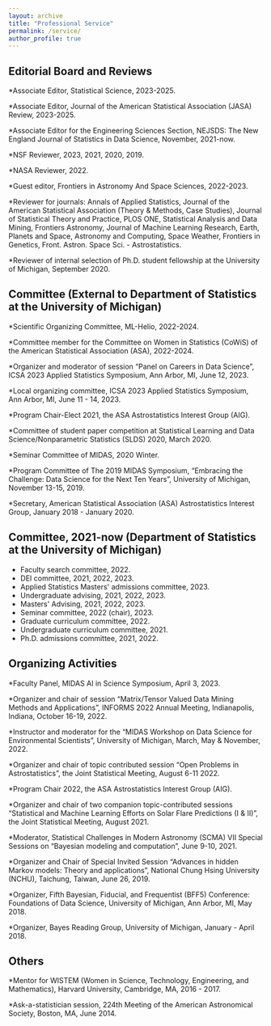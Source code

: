 ```yaml
---
layout: archive
title: "Professional Service"
permalink: /service/
author_profile: true 
---
```



## Editorial Board and Reviews

*Associate Editor, Statistical Science, 2023-2025.

*Associate Editor, Journal of the American Statistical Association (JASA) Review, 2023-2025.

*Associate Editor for the Engineering Sciences Section, NEJSDS: The New England Journal of Statistics in Data Science, November, 2021-now.

*NSF Reviewer, 2023, 2021, 2020, 2019.

*NASA Reviewer, 2022.

*Guest editor, Frontiers in Astronomy And Space Sciences, 2022-2023.

*Reviewer for journals: Annals of Applied Statistics, Journal of the American Statistical Association (Theory & Methods, Case Studies), Journal of Statistical Theory and Practice, PLOS ONE, Statistical Analysis and Data Mining, Frontiers Astronomy, Journal of Machine Learning Research, Earth, Planets and Space, Astronomy and Computing, Space Weather, Frontiers in Genetics, Front. Astron. Space Sci. - Astrostatistics.

*Reviewer of internal selection of Ph.D. student fellowship at the University of Michigan, September 2020.


## Committee (External to Department of Statistics at the University of Michigan)

*Scientific Organizing Committee, ML-Helio, 2022-2024.

*Committee member for the Committee on Women in Statistics (CoWiS) of the American Statistical Association (ASA), 2022-2024.

*Organizer and moderator of session “Panel on Careers in Data Science”, ICSA 2023 Applied Statistics Symposium, Ann Arbor, MI, June 12, 2023.

*Local organizing committee, ICSA 2023 Applied Statistics Symposium, Ann Arbor, MI, June 11 - 14, 2023.

*Program Chair-Elect 2021, the ASA Astrostatistics Interest Group (AIG).

*Committee of student paper competition at Statistical Learning and Data Science/Nonparametric Statistics (SLDS) 2020, March 2020.

*Seminar Committee of MIDAS, 2020 Winter.

*Program Committee of The 2019 MIDAS Symposium, “Embracing the Challenge: Data Science for the Next Ten Years”, University of Michigan, November 13-15, 2019.

*Secretary, American Statistical Association (ASA) Astrostatistics Interest Group, January 2018 - January 2020.


## Committee, 2021-now (Department of Statistics at the University of Michigan)

* Faculty search committee, 2022.
* DEI committee, 2021, 2022, 2023.
* Applied Statistics Masters' admissions committee, 2023.
* Undergraduate advising, 2021, 2022, 2023.
* Masters' Advising, 2021, 2022, 2023.
* Seminar committee, 2022 (chair), 2023.
* Graduate curriculum committee, 2022.
* Undergraduate curriculum committee, 2021.
* Ph.D. admissions committee, 2021, 2022.


## Organizing Activities

*Faculty Panel, MIDAS AI in Science Symposium, April 3, 2023.

*Organizer and chair of session “Matrix/Tensor Valued Data Mining Methods and Applications”, INFORMS 2022 Annual Meeting, Indianapolis, Indiana, October 16-19, 2022.

*Instructor and moderator for the “MIDAS Workshop on Data Science for Environmental Scientists”, University of Michigan, March, May & November, 2022.

*Organizer and chair of topic contributed session “Open Problems in Astrostatistics”, the Joint Statistical Meeting, August 6-11 2022.

*Program Chair 2022, the ASA Astrostatistics Interest Group (AIG).

*Organizer and chair of two companion topic-contributed sessions “Statistical and Machine Learning Efforts on Solar Flare Predictions (I & II)”, the Joint Statistical Meeting, August 2021.

*Moderator, Statistical Challenges in Modern Astronomy (SCMA) VII Special Sessions on “Bayesian modeling and computation”, June 9-10, 2021.

*Organizer and Chair of Special Invited Session “Advances in hidden Markov models: Theory and applications”, National Chung Hsing University (NCHU), Taichung, Taiwan, June 26, 2019.

*Organizer, Fifth Bayesian, Fiducial, and Frequentist (BFF5) Conference: Foundations of Data Science, University of Michigan, Ann Arbor, MI, May 2018.

*Organizer, Bayes Reading Group, University of Michigan, January - April 2018.


## Others

*Mentor for WISTEM (Women in Science, Technology, Engineering, and Mathematics), Harvard University, Cambridge, MA, 2016 - 2017.

*Ask-a-statistician session, 224th Meeting of the American Astronomical Society, Boston, MA, June 2014.



